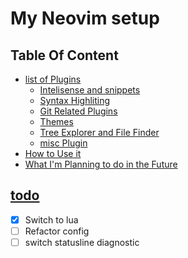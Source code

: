 # My Neovim setup
## Table Of Content
<!-- vim-markdown-toc GFM -->
* [list of Plugins](#list-plugins) 
  * [Intelisense and snippets](#lsp)
  * [Syntax Highliting](#syntax) 
  * [Git Related Plugins](#git)
  * [Themes](#themes)
  * [Tree Explorer and File Finder](#fuzzy)
  * [misc Plugin](#misc)
* [How to Use it](#how-to-use)
* [What I'm Planning to do in the Future](#todo)


## [todo](#todo)
- [x] Switch to lua
- [ ] Refactor config
- [ ] switch statusline diagnostic 
